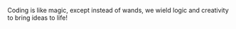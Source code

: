 Coding is like magic, except instead of wands, we wield logic and creativity to bring ideas to life!

